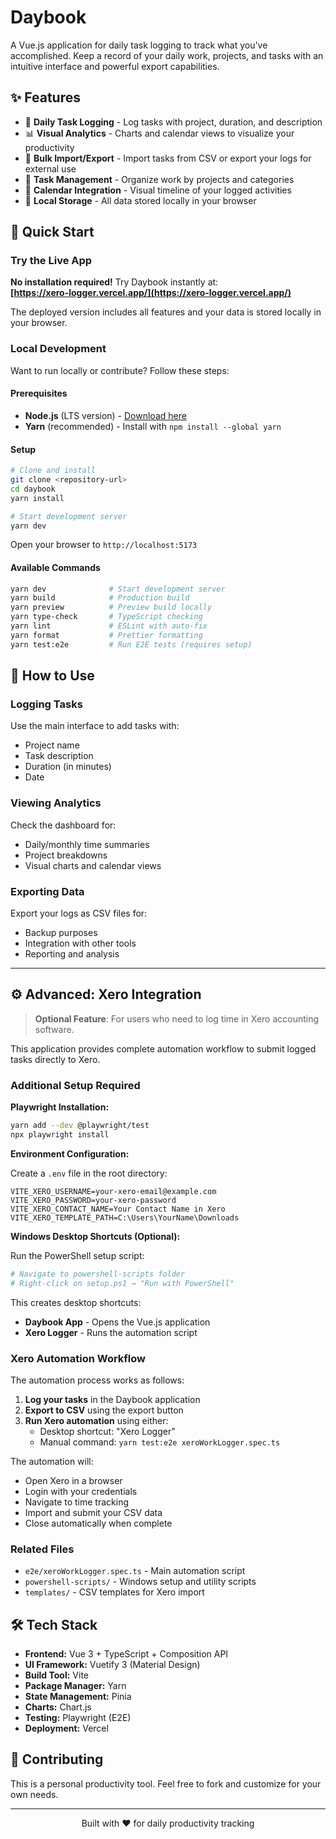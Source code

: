 # Daybook

A Vue.js application for daily task logging to track what you've accomplished. Keep a record of your daily work, projects, and tasks with an intuitive interface and powerful export capabilities.

## ✨ Features

- 📝 **Daily Task Logging** - Log tasks with project, duration, and description
- 📊 **Visual Analytics** - Charts and calendar views to visualize your productivity
- 📁 **Bulk Import/Export** - Import tasks from CSV or export your logs for external use
- 🎯 **Task Management** - Organize work by projects and categories
- 📅 **Calendar Integration** - Visual timeline of your logged activities
- 💾 **Local Storage** - All data stored locally in your browser

## 🚀 Quick Start

### Try the Live App

**No installation required!** Try Daybook instantly at:  
**[https://xero-logger.vercel.app/](https://xero-logger.vercel.app/)**

The deployed version includes all features and your data is stored locally in your browser.

### Local Development

Want to run locally or contribute? Follow these steps:

#### Prerequisites

- **Node.js** (LTS version) - [Download here](https://nodejs.org/en/download/)
- **Yarn** (recommended) - Install with `npm install --global yarn`

#### Setup

```bash
# Clone and install
git clone <repository-url>
cd daybook
yarn install

# Start development server
yarn dev
```

Open your browser to `http://localhost:5173`

#### Available Commands

```bash
yarn dev              # Start development server
yarn build            # Production build
yarn preview          # Preview build locally
yarn type-check       # TypeScript checking
yarn lint             # ESLint with auto-fix
yarn format           # Prettier formatting
yarn test:e2e         # Run E2E tests (requires setup)
```

## 📖 How to Use

### Logging Tasks

Use the main interface to add tasks with:
- Project name
- Task description  
- Duration (in minutes)
- Date

### Viewing Analytics

Check the dashboard for:
- Daily/monthly time summaries
- Project breakdowns
- Visual charts and calendar views

### Exporting Data

Export your logs as CSV files for:
- Backup purposes
- Integration with other tools
- Reporting and analysis

---

## ⚙️ Advanced: Xero Integration

> **Optional Feature**: For users who need to log time in Xero accounting software.

This application provides complete automation workflow to submit logged tasks directly to Xero.

### Additional Setup Required

**Playwright Installation:**
```bash
yarn add --dev @playwright/test
npx playwright install
```

**Environment Configuration:**

Create a `.env` file in the root directory:
```env
VITE_XERO_USERNAME=your-xero-email@example.com
VITE_XERO_PASSWORD=your-xero-password
VITE_XERO_CONTACT_NAME=Your Contact Name in Xero
VITE_XERO_TEMPLATE_PATH=C:\Users\YourName\Downloads
```

**Windows Desktop Shortcuts (Optional):**

Run the PowerShell setup script:
```bash
# Navigate to powershell-scripts folder
# Right-click on setup.ps1 → "Run with PowerShell"
```

This creates desktop shortcuts:
- **Daybook App** - Opens the Vue.js application
- **Xero Logger** - Runs the automation script

### Xero Automation Workflow

The automation process works as follows:

1. **Log your tasks** in the Daybook application
2. **Export to CSV** using the export button
3. **Run Xero automation** using either:
   - Desktop shortcut: "Xero Logger"
   - Manual command: `yarn test:e2e xeroWorkLogger.spec.ts`

The automation will:
- Open Xero in a browser
- Login with your credentials
- Navigate to time tracking
- Import and submit your CSV data
- Close automatically when complete

### Related Files

- `e2e/xeroWorkLogger.spec.ts` - Main automation script
- `powershell-scripts/` - Windows setup and utility scripts
- `templates/` - CSV templates for Xero import

## 🛠️ Tech Stack

- **Frontend:** Vue 3 + TypeScript + Composition API
- **UI Framework:** Vuetify 3 (Material Design)
- **Build Tool:** Vite
- **Package Manager:** Yarn
- **State Management:** Pinia
- **Charts:** Chart.js
- **Testing:** Playwright (E2E)
- **Deployment:** Vercel

## 🤝 Contributing

This is a personal productivity tool. Feel free to fork and customize for your own needs.

---

<div align="center">
  <p>Built with ❤️ for daily productivity tracking</p>
</div>